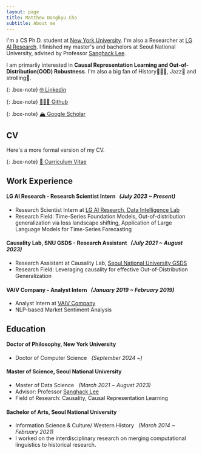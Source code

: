```yaml
---
layout: page
title: Matthew Dongkyu Cho
subtitle: About me
---
```


I'm a CS Ph.D. student at [New York University](https://www.nyu.edu/). I'm also a Researcher at [LG AI Research](https://www.lgresearch.ai/). I finished my master's and bachelors at Seoul National University, advised by Professor [Sanghack Lee](https://www.sanghacklee.me/).

I am primarily interested in **Causal Representation Learning and Out-of-Distribution(OOD) Robustness**. I'm also a big fan of History👨🏻‍🏫, Jazz🎷 and strolling🚶.

{: .box-note}
[🤓 Linkedin](https://www.linkedin.com/in/umamicode/)

{: .box-note}
[👨🏻‍💻 Github](https://github.com/umamicode)

{: .box-note}
[🏔️ Google Scholar](https://scholar.google.com/citations?user=qmAMshwAAAAJ&hl=en)

## CV

Here's a more formal version of my CV.

{: .box-note}
[📄 Curriculum Vitae](/assets/dongkyu_cho_cv.pdf)

## Work Experience

#### LG AI Research - Research Scientist Intern &nbsp; *(July 2023 ~ Present)*
- Research Scientist Intern at [LG AI Research, Data Intelligence Lab](https://www.lgresearch.ai/ourwork/research?tab=PD)
- Research Field: Time-Series Foundation Models, Out-of-distribution generalization via loss landscape shifting, Application of Large Language Models for Time-Series Forecasting

#### Causality Lab, SNU GSDS - Research Assistant &nbsp; *(July 2021 ~ August 2023)*
- Research Assistant at Causality Lab, [Seoul National University GSDS](https://gsds.snu.ac.kr/)
- Research Field: Leveraging causality for effective Out-of-Distribution Generalization

#### VAIV Company - Analyst Intern &nbsp; *(January 2019 ~ February 2019)*
- Analyst Intern at [VAIV Company](https://www.vaiv.kr/)
- NLP-based Market Sentiment Analysis

## Education

#### Doctor of Philosophy, New York University
- Doctor of Computer Science &nbsp; *(September 2024 ~)*

#### Master of Science, Seoul National University
- Master of Data Science &nbsp; *(March 2021 ~ August 2023)*
- Advisor: Professor [Sanghack Lee](https://www.sanghacklee.me/)
- Field of Research: Causality, Causal Representation Learning

#### Bachelor of Arts, Seoul National University
- Information Science & Culture/ Western History &nbsp; *(March 2014 ~ February 2021)*
- I worked on the interdisciplinary research on merging computational linguistics to historical research.




